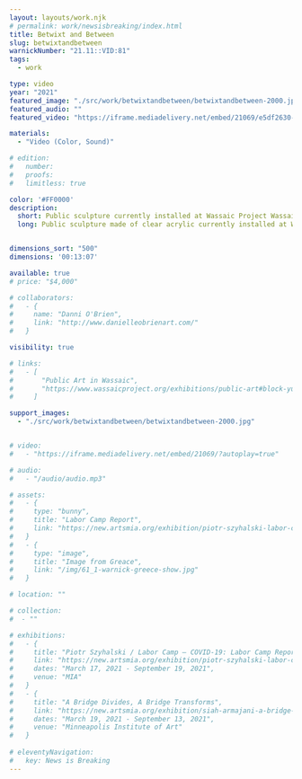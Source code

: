 ```yaml
---
layout: layouts/work.njk
# permalink: work/newsisbreaking/index.html
title: Betwixt and Between
slug: betwixtandbetween
warnickNumber: "21.11::VID:81"
tags:
  - work

type: video
year: "2021"
featured_image: "./src/work/betwixtandbetween/betwixtandbetween-2000.jpg" 
featured_audio: ""
featured_video: "https://iframe.mediadelivery.net/embed/21069/e5df2630-7c05-485d-94a8-a9d2f368a6ca"

materials: 
  - "Video (Color, Sound)"

# edition: 
#   number: 
#   proofs: 
#   limitless: true

color: '#FF0000'
description:
  short: Public sculpture currently installed at Wassaic Project Wassaic, NY. 
  long: Public sculpture made of clear acrylic currently installed at Wassaic Project Wassaic, NY. I think about the news as a lens through which we view the world, and the world as a backdrop to the events we live through. In the studio, I play with words as often as objects, and this billboard plays with how the attention economy has broken our consideration of information.


dimensions_sort: "500"
dimensions: '00:13:07'

available: true
# price: "$4,000"

# collaborators:
#   - {
#     name: "Danni O'Brien",
#     link: "http://www.danielleobrienart.com/"
#   }

visibility: true

# links:
#   - [
#       "Public Art in Wassaic",
#       "https://www.wassaicproject.org/exhibitions/public-art#block-yui_3_17_2_1_1635259463800_75918",
#     ]

support_images: 
  - "./src/work/betwixtandbetween/betwixtandbetween-2000.jpg"


# video:
#   - "https://iframe.mediadelivery.net/embed/21069/?autoplay=true"

# audio:
#   - "/audio/audio.mp3"

# assets: 
#   - {
#     type: "bunny",
#     title: "Labor Camp Report",
#     link: "https://new.artsmia.org/exhibition/piotr-szyhalski-labor-camp-covid-19-labor-camp-report"
#   }
#   - {
#     type: "image",
#     title: "Image from Greace",
#     link: "/img/61_1-warnick-greece-show.jpg"
#   }

# location: ""

# collection:
#  - ""

# exhibitions:
#   - {
#     title: "Piotr Szyhalski / Labor Camp – COVID-19: Labor Camp Report",
#     link: "https://new.artsmia.org/exhibition/piotr-szyhalski-labor-camp-covid-19-labor-camp-report",
#     dates: "March 17, 2021 - September 19, 2021",
#     venue: "MIA"
#   }
#   - {
#     title: "A Bridge Divides, A Bridge Transforms",
#     link: "https://new.artsmia.org/exhibition/siah-armajani-a-bridge-divides-a-bridge-transforms",
#     dates: "March 19, 2021 - September 13, 2021",
#     venue: "Minneapolis Institute of Art"
#   }
  
# eleventyNavigation:
#   key: News is Breaking
---
```

